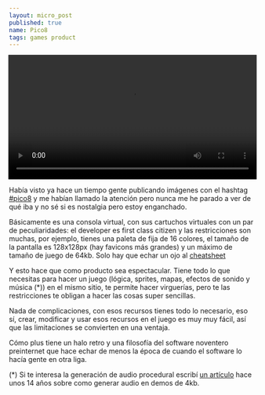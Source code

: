 ```yaml
---
layout: micro_post
published: true
name: Pico8 
tags: games product
---
```


<video controls autoplay preload="auto" playsinline="" src="https://video.twimg.com/tweet_video/D-Z2mHIXoAEgfsz.mp4" type="video/mp4" style="width: 100%; background-color: black; transform: rotate(0deg) scale(1.005);"></video>

Había visto ya hace un tiempo gente publicando imágenes con el hashtag [#pico8](https://twitter.com/hashtag/Pico8) y me habían llamado la atención pero nunca me he parado a ver de qué iba y no sé si es nostalgia pero estoy enganchado.

Básicamente es una consola virtual, con sus cartuchos virtuales con un par de peculiaridades: el developer es first class citizen y las restricciones son muchas, por ejemplo, tienes una paleta de fija de 16 colores, el tamaño de la pantalla es 128x128px (hay favicons más grandes) y un máximo de tamaño de juego de 64kb. Solo hay que echar un ojo al [cheatsheet](https://www.lexaloffle.com/bbs/files/16585/PICO-8_Cheat-Sheet_0-9-2.png)

Y esto hace que como producto sea espectacular. Tiene todo lo que necesitas para hacer un juego (lógica, sprites, mapas, efectos de sonido y música (*)) en el mismo sitio, te permite hacer virguerías, pero te las restricciones te obligan a hacer las cosas super sencillas.

Nada de complicaciones, con esos recursos tienes todo lo necesario, eso sí, crear, modificar y usar esos recursos en el juego es muy muy fácil, así que las limitaciones se convierten en una ventaja.

Cómo plus tiene un halo retro y una filosofía del software noventero preinternet que hace echar de menos la época de cuando el software lo hacía gente en otra liga. 

(*) Si te interesa la generación de audio procedural escribí [un artículo](https://sites.google.com/site/qualopec2/4ksynth) hace unos 14 años sobre como generar audio en demos de 4kb.
